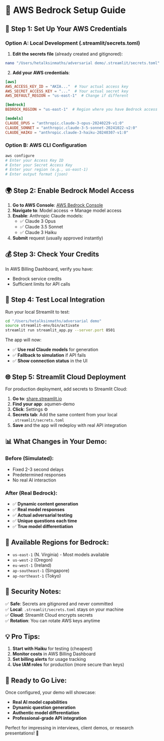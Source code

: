 # 🚀 AWS Bedrock Setup Guide

## 🔑 **Step 1: Set Up Your AWS Credentials**

### **Option A: Local Development (.streamlit/secrets.toml)**

1. **Edit the secrets file** (already created and gitignored):
```bash
nano "/Users/hetalksinmaths/adversarial demo/.streamlit/secrets.toml"
```

2. **Add your AWS credentials**:
```toml
[aws]
AWS_ACCESS_KEY_ID = "AKIA..."  # Your actual access key
AWS_SECRET_ACCESS_KEY = "..."  # Your actual secret key  
AWS_DEFAULT_REGION = "us-east-1"  # Change if different

[bedrock]
BEDROCK_REGION = "us-east-1"  # Region where you have Bedrock access

[models]
CLAUDE_OPUS = "anthropic.claude-3-opus-20240229-v1:0"
CLAUDE_SONNET = "anthropic.claude-3-5-sonnet-20241022-v2:0"  
CLAUDE_HAIKU = "anthropic.claude-3-haiku-20240307-v1:0"
```

### **Option B: AWS CLI Configuration**
```bash
aws configure
# Enter your Access Key ID
# Enter your Secret Access Key  
# Enter your region (e.g., us-east-1)
# Enter output format (json)
```

## 🌍 **Step 2: Enable Bedrock Model Access**

1. **Go to AWS Console**: [AWS Bedrock Console](https://console.aws.amazon.com/bedrock/)
2. **Navigate to**: Model access → Manage model access
3. **Enable**: Anthropic Claude models:
   - ✅ Claude 3 Opus
   - ✅ Claude 3.5 Sonnet  
   - ✅ Claude 3 Haiku
4. **Submit** request (usually approved instantly)

## 💰 **Step 3: Check Your Credits**

In AWS Billing Dashboard, verify you have:
- Bedrock service credits
- Sufficient limits for API calls

## 🧪 **Step 4: Test Local Integration**

Run your local Streamlit to test:

```bash
cd "/Users/hetalksinmaths/adversarial demo"
source streamlit-env/bin/activate
streamlit run streamlit_app.py --server.port 8501
```

The app will now:
- ✅ **Use real Claude models** for generation
- ✅ **Fallback to simulation** if API fails  
- ✅ **Show connection status** in the UI

## 🌐 **Step 5: Streamlit Cloud Deployment**

For production deployment, add secrets to Streamlit Cloud:

1. **Go to**: [share.streamlit.io](https://share.streamlit.io)
2. **Find your app**: aqumen-demo
3. **Click**: Settings ⚙️
4. **Secrets tab**: Add the same content from your local `.streamlit/secrets.toml`
5. **Save** and the app will redeploy with real API integration

## 📊 **What Changes in Your Demo:**

### **Before (Simulated)**:
- Fixed 2-3 second delays
- Predetermined responses
- No real AI interaction

### **After (Real Bedrock)**:
- ✅ **Dynamic content generation**
- ✅ **Real model responses** 
- ✅ **Actual adversarial testing**
- ✅ **Unique questions each time**
- ✅ **True model differentiation**

## 🔧 **Available Regions for Bedrock:**
- `us-east-1` (N. Virginia) - Most models available
- `us-west-2` (Oregon)  
- `eu-west-1` (Ireland)
- `ap-southeast-1` (Singapore)
- `ap-northeast-1` (Tokyo)

## 🚨 **Security Notes:**

✅ **Safe**: Secrets are gitignored and never committed  
✅ **Local**: `.streamlit/secrets.toml` stays on your machine  
✅ **Cloud**: Streamlit Cloud encrypts secrets  
✅ **Rotation**: You can rotate AWS keys anytime  

## 💡 **Pro Tips:**

1. **Start with Haiku** for testing (cheapest)
2. **Monitor costs** in AWS Billing Dashboard
3. **Set billing alerts** for usage tracking
4. **Use IAM roles** for production (more secure than keys)

## 🎯 **Ready to Go Live:**

Once configured, your demo will showcase:
- **Real AI model capabilities**
- **Dynamic question generation**  
- **Authentic model differentiation**
- **Professional-grade API integration**

Perfect for impressing in interviews, client demos, or research presentations! 🚀